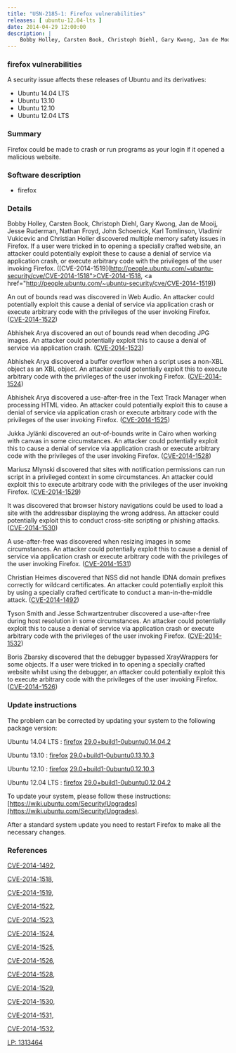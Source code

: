 ```yaml
---
title: "USN-2185-1: Firefox vulnerabilities"
releases: [ ubuntu-12.04-lts ]
date: 2014-04-29 12:00:00
description: |
    Bobby Holley, Carsten Book, Christoph Diehl, Gary Kwong, Jan de Mooij, Jesse Ruderman, Nathan Froyd, John Schoenick, Karl Tomlinson, Vladimir Vukicevic and Christian Holler discovered multiple memory safety issues in Firefox. If a user were tricked in to opening a specially crafted website, an attacker could potentially exploit these to cause a denial of service via application crash, or execute arbitrary code with the privileges of the user invoking Firefox. ([CVE-2014-1519](http://people.ubuntu.com/~ubuntu-security/cve/CVE-2014-1518">CVE-2014-1518</a>, <a href="http://people.ubuntu.com/~ubuntu-security/cve/CVE-2014-1519))
--- 
```

 
### firefox vulnerabilities

A security issue affects these releases of Ubuntu and its derivatives:

* Ubuntu 14.04 LTS
* Ubuntu 13.10
* Ubuntu 12.10
* Ubuntu 12.04 LTS

### Summary

Firefox could be made to crash or run programs as your login if it opened a malicious website.

### Software description

* firefox 

### Details

Bobby Holley, Carsten Book, Christoph Diehl, Gary Kwong, Jan de Mooij, Jesse Ruderman, Nathan Froyd, John Schoenick, Karl Tomlinson, Vladimir Vukicevic and Christian Holler discovered multiple memory safety issues in Firefox. If a user were tricked in to opening a specially crafted website, an attacker could potentially exploit these to cause a denial of service via application crash, or execute arbitrary code with the privileges of the user invoking Firefox. ([CVE-2014-1519](http://people.ubuntu.com/~ubuntu-security/cve/CVE-2014-1518">CVE-2014-1518</a>, <a href="http://people.ubuntu.com/~ubuntu-security/cve/CVE-2014-1519))

An out of bounds read was discovered in Web Audio. An attacker could potentially exploit this cause a denial of service via application crash or execute arbitrary code with the privileges of the user invoking Firefox. ([CVE-2014-1522](http://people.ubuntu.com/~ubuntu-security/cve/CVE-2014-1522))

Abhishek Arya discovered an out of bounds read when decoding JPG images. An attacker could potentially exploit this to cause a denial of service via application crash. ([CVE-2014-1523](http://people.ubuntu.com/~ubuntu-security/cve/CVE-2014-1523))

Abhishek Arya discovered a buffer overflow when a script uses a non-XBL object as an XBL object. An attacker could potentially exploit this to execute arbitrary code with the privileges of the user invoking Firefox. ([CVE-2014-1524](http://people.ubuntu.com/~ubuntu-security/cve/CVE-2014-1524))

Abhishek Arya discovered a use-after-free in the Text Track Manager when processing HTML video. An attacker could potentially exploit this to cause a denial of service via application crash or execute arbitrary code with the privileges of the user invoking Firefox. ([CVE-2014-1525](http://people.ubuntu.com/~ubuntu-security/cve/CVE-2014-1525))

Jukka Jylänki discovered an out-of-bounds write in Cairo when working with canvas in some circumstances. An attacker could potentially exploit this to cause a denial of service via application crash or execute arbitrary code with the privileges of the user invoking Firefox. ([CVE-2014-1528](http://people.ubuntu.com/~ubuntu-security/cve/CVE-2014-1528))

Mariusz Mlynski discovered that sites with notification permissions can run script in a privileged context in some circumstances. An attacker could exploit this to execute arbitrary code with the privileges of the user invoking Firefox. ([CVE-2014-1529](http://people.ubuntu.com/~ubuntu-security/cve/CVE-2014-1529))

It was discovered that browser history navigations could be used to load a site with the addressbar displaying the wrong address. An attacker could potentially exploit this to conduct cross-site scripting or phishing attacks. ([CVE-2014-1530](http://people.ubuntu.com/~ubuntu-security/cve/CVE-2014-1530))

A use-after-free was discovered when resizing images in some circumstances. An attacker could potentially exploit this to cause a denial of service via application crash or execute arbitrary code with the privileges of the user invoking Firefox. ([CVE-2014-1531](http://people.ubuntu.com/~ubuntu-security/cve/CVE-2014-1531))

Christian Heimes discovered that NSS did not handle IDNA domain prefixes correctly for wildcard certificates. An attacker could potentially exploit this by using a specially crafted certificate to conduct a man-in-the-middle attack. ([CVE-2014-1492](http://people.ubuntu.com/~ubuntu-security/cve/CVE-2014-1492))

Tyson Smith and Jesse Schwartzentruber discovered a use-after-free during host resolution in some circumstances. An attacker could potentially exploit this to cause a denial of service via application crash or execute arbitrary code with the privileges of the user invoking Firefox. ([CVE-2014-1532](http://people.ubuntu.com/~ubuntu-security/cve/CVE-2014-1532))

Boris Zbarsky discovered that the debugger bypassed XrayWrappers for some objects. If a user were tricked in to opening a specially crafted website whilst using the debugger, an attacker could potentially exploit this to execute arbitrary code with the privileges of the user invoking Firefox. ([CVE-2014-1526](http://people.ubuntu.com/~ubuntu-security/cve/CVE-2014-1526)) 

### Update instructions

The problem can be corrected by updating your system to the following package version:

Ubuntu 14.04 LTS
 : [firefox](https://launchpad.net/ubuntu/+source/firefox) <span> [29.0+build1-0ubuntu0.14.04.2](https://launchpad.net/ubuntu/+source/firefox/29.0+build1-0ubuntu0.14.04.2) </span> 

Ubuntu 13.10
 : [firefox](https://launchpad.net/ubuntu/+source/firefox) <span> [29.0+build1-0ubuntu0.13.10.3](https://launchpad.net/ubuntu/+source/firefox/29.0+build1-0ubuntu0.13.10.3) </span> 

Ubuntu 12.10
 : [firefox](https://launchpad.net/ubuntu/+source/firefox) <span> [29.0+build1-0ubuntu0.12.10.3](https://launchpad.net/ubuntu/+source/firefox/29.0+build1-0ubuntu0.12.10.3) </span> 

Ubuntu 12.04 LTS
 : [firefox](https://launchpad.net/ubuntu/+source/firefox) <span> [29.0+build1-0ubuntu0.12.04.2](https://launchpad.net/ubuntu/+source/firefox/29.0+build1-0ubuntu0.12.04.2) </span> 

To update your system, please follow these instructions: [https://wiki.ubuntu.com/Security/Upgrades](https://wiki.ubuntu.com/Security/Upgrades).

After a standard system update you need to restart Firefox to make all the necessary changes. 

### References

 [CVE-2014-1492](http://people.ubuntu.com/~ubuntu-security/cve/CVE-2014-1492), 

 [CVE-2014-1518](http://people.ubuntu.com/~ubuntu-security/cve/CVE-2014-1518), 

 [CVE-2014-1519](http://people.ubuntu.com/~ubuntu-security/cve/CVE-2014-1519), 

 [CVE-2014-1522](http://people.ubuntu.com/~ubuntu-security/cve/CVE-2014-1522), 

 [CVE-2014-1523](http://people.ubuntu.com/~ubuntu-security/cve/CVE-2014-1523), 

 [CVE-2014-1524](http://people.ubuntu.com/~ubuntu-security/cve/CVE-2014-1524), 

 [CVE-2014-1525](http://people.ubuntu.com/~ubuntu-security/cve/CVE-2014-1525), 

 [CVE-2014-1526](http://people.ubuntu.com/~ubuntu-security/cve/CVE-2014-1526), 

 [CVE-2014-1528](http://people.ubuntu.com/~ubuntu-security/cve/CVE-2014-1528), 

 [CVE-2014-1529](http://people.ubuntu.com/~ubuntu-security/cve/CVE-2014-1529), 

 [CVE-2014-1530](http://people.ubuntu.com/~ubuntu-security/cve/CVE-2014-1530), 

 [CVE-2014-1531](http://people.ubuntu.com/~ubuntu-security/cve/CVE-2014-1531), 

 [CVE-2014-1532](http://people.ubuntu.com/~ubuntu-security/cve/CVE-2014-1532), 

 [LP: 1313464](https://launchpad.net/bugs/1313464)
 

